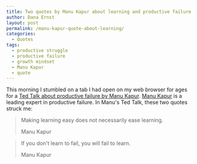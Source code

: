 ```yaml
---
title: Two quotes by Manu Kapur about learning and productive failure
author: Dana Ernst
layout: post
permalink: /manu-kapur-quote-about-learning/
categories:
  - Quotes
tags:
  - productive struggle
  - productive failure
  - growth mindset
  - Manu Kapur
  - quote
---
```


This morning I stumbled on a tab I had open on my web browser for ages for a [Ted Talk about productive failure by Manu Kapur](https://www.youtube.com/watch?v=QlwkerwaV2E).  [Manu Kapur](https://www.manukapur.com) is a leading expert in productive failure. In Manu's Ted Talk, these two quotes struck me:

<blockquote>
<p>Making learning easy does not necessarily ease learning.</p>
<footer>Manu Kapur</footer>
</blockquote>

<blockquote>
<p>If you don't learn to fail, you will fail to learn.</p>
<footer>Manu Kapur</footer>
</blockquote>
